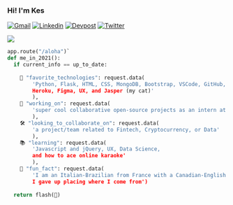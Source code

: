 ### Hi! I'm Kes
[![Gmail](https://img.shields.io/badge/Gmail-orange?style=plastic-&logo=Gmail&logoColor=white&link=mailto:kescardoso@gmail.com)](mailto:kescardoso@gmail.com)
[![Linkedin](https://img.shields.io/badge/Linkedin-yellow?style=plastic-&logo=Linkedin&logoColor=white&link=https://www.linkedin.com/in/kescardoso/)](https://www.linkedin.com/in/kescardoso/)
[![Devpost](https://img.shields.io/badge/Devpost-yellowgreen?style=plastic-&logo=Devpost&logoColor=white&link=https://devpost.com/kescardoso/)](https://devpost.com/kescardoso/)
[![Twitter](https://img.shields.io/badge/Twitter-green?style=plastic-&logo=Twitter&logoColor=white&link=https://twitter.com/kescardoso/)](https://twitter.com/kescardoso/)

![](https://media.giphy.com/media/2RiU1RUjyh4C4/giphy.gif)

```python
app.route("/aloha")`
def me_in_2021():
  if current_info == up_to_date:
  
    🤖 "favorite_technologies": request.data(
        'Python, Flask, HTML, CSS, MongoDB, Bootstrap, VSCode, GitHub, 
        Heroku, Figma, UX, and Jasper (my cat)'
        ),
    💪 "working_on": request.data(
        'super cool collaborative open-source projects as an intern at MLH'
        ),
    🛠 "looking_to_collaborate_on": request.data(
        'a project/team related to Fintech, Cryptocurrency, or Data'
        ),
    📚 "learning": request.data(
        'Javascript and jQuery, UX, Data Science, 
        and how to ace online karaoke'
        ),
    🦩 "fun_fact": request.data(
        'I am an Italian-Brazilian from France with a Canadian-English accent. 
        I gave up placing where I come from')
        
  return flash(🍉)
```
